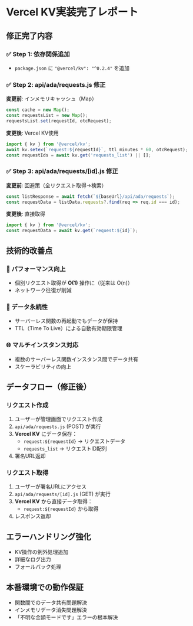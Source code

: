 # Vercel KV実装完了レポート

## 修正完了内容

### ✅ Step 1: 依存関係追加
- `package.json` に `"@vercel/kv": "^0.2.4"` を追加

### ✅ Step 2: api/ada/requests.js 修正
**変更前**: インメモリキャッシュ（Map）
```javascript
const cache = new Map();
const requestsList = new Map();
requestsList.set(requestId, otcRequest);
```

**変更後**: Vercel KV使用
```javascript
import { kv } from '@vercel/kv';
await kv.setex(`request:${requestId}`, ttl_minutes * 60, otcRequest);
const requestIds = await kv.get('requests_list') || [];
```

### ✅ Step 3: api/ada/requests/[id].js 修正
**変更前**: 回避策（全リクエスト取得→検索）
```javascript
const listResponse = await fetch(`${baseUrl}/api/ada/requests`);
const requestData = listData.requests?.find(req => req.id === id);
```

**変更後**: 直接取得
```javascript
import { kv } from '@vercel/kv';
const requestData = await kv.get(`request:${id}`);
```

## 技術的改善点

### 🚀 パフォーマンス向上
- 個別リクエスト取得が **O(1)** 操作に（従来は O(n)）
- ネットワーク往復が削減

### 🔄 データ永続性
- サーバーレス関数の再起動でもデータが保持
- TTL（Time To Live）による自動有効期限管理

### 🌐 マルチインスタンス対応
- 複数のサーバーレス関数インスタンス間でデータ共有
- スケーラビリティの向上

## データフロー（修正後）

### リクエスト作成
1. ユーザーが管理画面でリクエスト作成
2. `api/ada/requests.js` (POST) が実行
3. **Vercel KV** にデータ保存：
   - `request:${requestId}` → リクエストデータ
   - `requests_list` → リクエストID配列
4. 署名URL返却

### リクエスト取得  
1. ユーザーが署名URLにアクセス
2. `api/ada/requests/[id].js` (GET) が実行
3. **Vercel KV** から直接データ取得：
   - `request:${requestId}` から取得
4. レスポンス返却

## エラーハンドリング強化
- KV操作の例外処理追加
- 詳細なログ出力
- フォールバック処理

## 本番環境での動作保証
- 関数間でのデータ共有問題解決
- インメモリデータ消失問題解決
- 「不明な金額モードです」エラーの根本解決